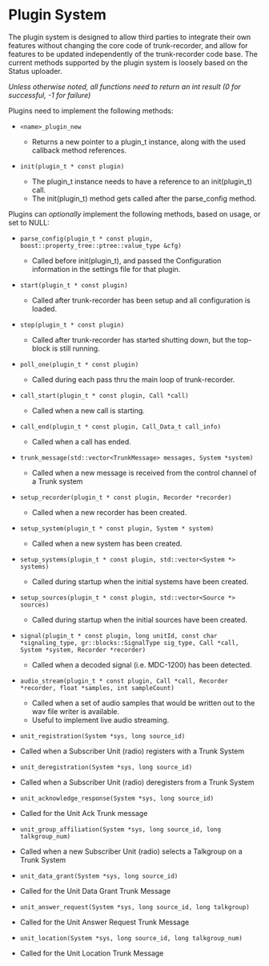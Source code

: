Plugin System
=============

The plugin system is designed to allow third parties to integrate their own features without changing the core code of trunk-recorder, and allow for features to be updated independently of the trunk-recorder code base. The current methods supported by the plugin system is loosely based on the Status uploader.

*Unless otherwise noted, all functions need to return an int result (0 for successful, -1 for failure)*

Plugins need to implement the following methods:
* `<name>_plugin_new`
  * Returns a new pointer to a plugin_t instance, along with the used callback method references.

* `init(plugin_t * const plugin)`
  * The plugin_t instance needs to have a reference to an init(plugin_t) call.
  * The init(plugin_t) method gets called after the parse_config method.

Plugins can *optionally* implement the following methods, based on usage, or set to NULL:
* `parse_config(plugin_t * const plugin, boost::property_tree::ptree::value_type &cfg)`
  * Called before init(plugin_t), and passed the Configuration information in the settings file for that plugin.
  
* `start(plugin_t * const plugin)`
  * Called after trunk-recorder has been setup and all configuration is loaded.

* `stop(plugin_t * const plugin)`
  * Called after trunk-recorder has started shutting down, but the top-block is still running.

* `poll_one(plugin_t * const plugin)`
  * Called during each pass thru the main loop of trunk-recorder.

* `call_start(plugin_t * const plugin, Call *call)`
  * Called when a new call is starting.

* `call_end(plugin_t * const plugin, Call_Data_t call_info)`
  * Called when a call has ended.

* `trunk_message(std::vector<TrunkMessage> messages, System *system)`
  * Called when a new message is received from the control channel of a Trunk system

* `setup_recorder(plugin_t * const plugin, Recorder *recorder)`
  * Called when a new recorder has been created.

* `setup_system(plugin_t * const plugin, System * system)`
  * Called when a new system has been created.

* `setup_systems(plugin_t * const plugin, std::vector<System *> systems)`
  * Called during startup when the initial systems have been created.

* `setup_sources(plugin_t * const plugin, std::vector<Source *> sources)`
  * Called during startup when the initial sources have been created.
    
* `signal(plugin_t * const plugin, long unitId, const char *signaling_type, gr::blocks::SignalType sig_type, Call *call, System *system, Recorder *recorder)`
  * Called when a decoded signal (i.e. MDC-1200) has been detected.

* `audio_stream(plugin_t * const plugin, Call *call, Recorder *recorder, float *samples, int sampleCount)`
  * Called when a set of audio samples that would be written out to the wav file writer is available.
  * Useful to implement live audio streaming.

*  `unit_registration(System *sys, long source_id)`
  * Called when a Subscriber Unit (radio) registers with a Trunk System

*  `unit_deregistration(System *sys, long source_id)`
  * Called when a Subscriber Unit (radio) deregisters from a Trunk System

*  `unit_acknowledge_response(System *sys, long source_id)`
  * Called for the Unit Ack Trunk message

*  `unit_group_affiliation(System *sys, long source_id, long talkgroup_num)`
  * Called when a new Subscriber Unit (radio) selects a Talkgroup on a Trunk System

*  `unit_data_grant(System *sys, long source_id)`
  * Called for the Unit Data Grant Trunk Message

*  `unit_answer_request(System *sys, long source_id, long talkgroup)`
  * Called for the Unit Answer Request Trunk Message

*  `unit_location(System *sys, long source_id, long talkgroup_num)`
  * Called for the Unit Location Trunk Message
